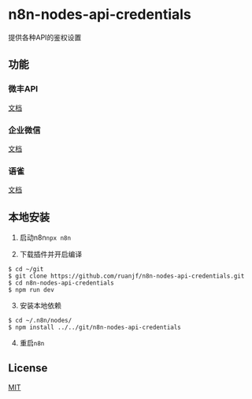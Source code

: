 # n8n-nodes-api-credentials

提供各种API的鉴权设置

## 功能

### 微丰API

[文档](https://developer.wefeng360.com/docs/)

### 企业微信

[文档](https://developer.work.weixin.qq.com/document/path/90664)

### 语雀

[文档](https://www.yuque.com/yuque/developer/api)

## 本地安装

1. 启动n8n`npx n8n`

2. 下载插件并开启编译

```shell
$ cd ~/git
$ git clone https://github.com/ruanjf/n8n-nodes-api-credentials.git
$ cd n8n-nodes-api-credentials
$ npm run dev
```

3. 安装本地依赖

```shell
$ cd ~/.n8n/nodes/
$ npm install ../../git/n8n-nodes-api-credentials
```

4. 重启`n8n`

## License

[MIT](https://github.com/ruanjf/n8n-nodes-api-credentials/blob/main/LICENSE.md)
